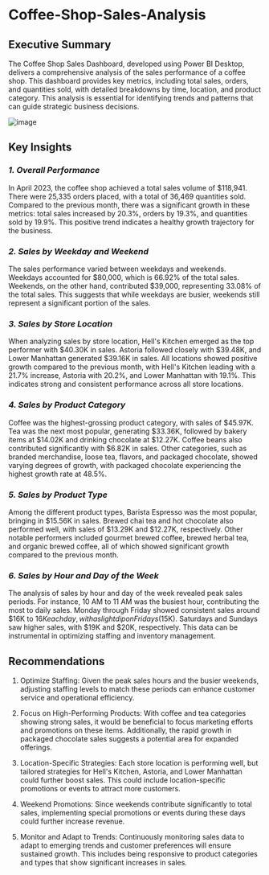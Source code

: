 # Coffee-Shop-Sales-Analysis
## __Executive Summary__
The Coffee Shop Sales Dashboard, developed using Power BI Desktop, delivers a comprehensive analysis of the sales performance of a coffee shop. This dashboard provides key metrics, including total sales, orders, and quantities sold, with detailed breakdowns by time, location, and product category. This analysis is essential for identifying trends and patterns that can guide strategic business decisions.

![image](https://github.com/Gabu6872/Coffee-Shop-Sales-Analysis/assets/98529437/5dd9b909-f358-499a-aae8-7ebf6009b201)

## __Key Insights__
### _1. Overall Performance_
In April 2023, the coffee shop achieved a total sales volume of $118,941. There were 25,335 orders placed, with a total of 36,469 quantities sold. Compared to the previous month, there was a significant growth in these metrics: total sales increased by 20.3%, orders by 19.3%, and quantities sold by 19.9%. This positive trend indicates a healthy growth trajectory for the business.

### _2. Sales by Weekday and Weekend_
The sales performance varied between weekdays and weekends. Weekdays accounted for $80,000, which is 66.92% of the total sales. Weekends, on the other hand, contributed $39,000, representing 33.08% of the total sales. This suggests that while weekdays are busier, weekends still represent a significant portion of the sales.

### _3. Sales by Store Location_
When analyzing sales by store location, Hell's Kitchen emerged as the top performer with $40.30K in sales. Astoria followed closely with $39.48K, and Lower Manhattan generated $39.16K in sales. All locations showed positive growth compared to the previous month, with Hell's Kitchen leading with a 21.7% increase, Astoria with 20.2%, and Lower Manhattan with 19.1%. This indicates strong and consistent performance across all store locations.

### _4. Sales by Product Category_
Coffee was the highest-grossing product category, with sales of $45.97K. Tea was the next most popular, generating $33.36K, followed by bakery items at $14.02K and drinking chocolate at $12.27K. Coffee beans also contributed significantly with $6.82K in sales. Other categories, such as branded merchandise, loose tea, flavors, and packaged chocolate, showed varying degrees of growth, with packaged chocolate experiencing the highest growth rate at 48.5%.

### _5. Sales by Product Type_
Among the different product types, Barista Espresso was the most popular, bringing in $15.56K in sales. Brewed chai tea and hot chocolate also performed well, with sales of $13.29K and $12.27K, respectively. Other notable performers included gourmet brewed coffee, brewed herbal tea, and organic brewed coffee, all of which showed significant growth compared to the previous month.

### _6. Sales by Hour and Day of the Week_
The analysis of sales by hour and day of the week revealed peak sales periods. For instance, 10 AM to 11 AM was the busiest hour, contributing the most to daily sales. Monday through Friday showed consistent sales around $16K to $16K each day, with a slight dip on Fridays ($15K). Saturdays and Sundays saw higher sales, with $19K and $20K, respectively. This data can be instrumental in optimizing staffing and inventory management.

## __Recommendations__
1. Optimize Staffing: Given the peak sales hours and the busier weekends, adjusting staffing levels to match these periods can enhance customer service and operational efficiency.

2. Focus on High-Performing Products: With coffee and tea categories showing strong sales, it would be beneficial to focus marketing efforts and promotions on these items. Additionally, the rapid growth in packaged chocolate sales suggests a potential area for expanded offerings.

3. Location-Specific Strategies: Each store location is performing well, but tailored strategies for Hell's Kitchen, Astoria, and Lower Manhattan could further boost sales. This could include location-specific promotions or events to attract more customers.

4. Weekend Promotions: Since weekends contribute significantly to total sales, implementing special promotions or events during these days could further increase revenue.

5. Monitor and Adapt to Trends: Continuously monitoring sales data to adapt to emerging trends and customer preferences will ensure sustained growth. This includes being responsive to product categories and types that show significant increases in sales.
